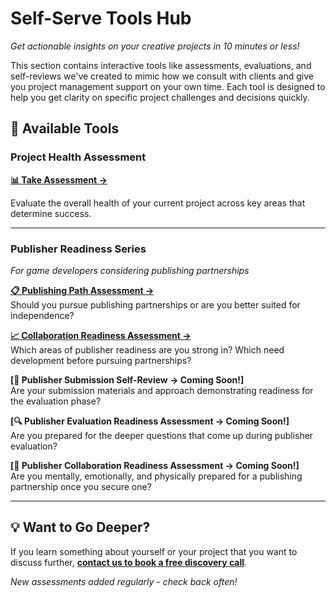 # Self-Serve Tools Hub

*Get actionable insights on your creative projects in 10 minutes or less!*

This section contains interactive tools like assessments, evaluations, and self-reviews we've created to mimic how we consult with clients and give you project management support on your own time. Each tool is designed to help you get clarity on specific project challenges and decisions quickly.

## 🎯 Available Tools

### Project Health Assessment
**[📊 Take Assessment →](https://ali-ip20vxic.scoreapp.com)**

Evaluate the overall health of your current project across key areas that determine success.

---

### Publisher Readiness Series
*For game developers considering publishing partnerships*

**[📋 Publishing Path Assessment →](https://formsandphases.github.io/creative-project-management-resources/self-serve-tools/publishing-path-assessment.html)**  
Should you pursue publishing partnerships or are you better suited for independence?

**[📈 Collaboration Readiness Assessment →](https://formsandphases.github.io/creative-project-management-resources/self-serve-tools/collaboration-readiness-assessment.html)**  
Which areas of publisher readiness are you strong in? Which need development before pursuing partnerships?

**[📝 Publisher Submission Self-Review → Coming Soon!]**  
Are your submission materials and approach demonstrating readiness for the evaluation phase?

**[🔍 Publisher Evaluation Readiness Assessment → Coming Soon!]**  
Are you prepared for the deeper questions that come up during publisher evaluation?

**[🤝 Publisher Collaboration Readiness Assessment → Coming Soon!]**  
Are you mentally, emotionally, and physically prepared for a publishing partnership once you secure one?

---

## 💡 Want to Go Deeper?

If you learn something about yourself or your project that you want to discuss further, **[contact us to book a free discovery call]([your-contact-info](https://www.formsandphases.com/))**.

*New assessments added regularly - check back often!*
